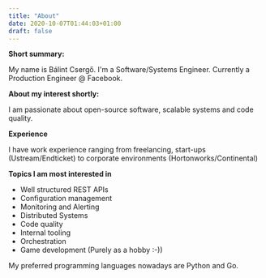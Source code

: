 ```yaml
---
title: "About"
date: 2020-10-07T01:44:03+01:00
draft: false
---
```

**Short summary:**

My name is Bálint Csergő. I'm a Software/Systems Engineer. Currently a Production Engineer @ Facebook.

**About my interest shortly:**

I am passionate about open-source software, scalable systems and code quality.

**Experience**

I have work experience ranging from freelancing, start-ups (Ustream/Endticket) to corporate environments (Hortonworks/Continental)

**Topics I am most interested in**
- Well structured REST APIs
- Configuration management
- Monitoring and Alerting
- Distributed Systems
- Code quality
- Internal tooling
- Orchestration
- Game development (Purely as a hobby :-))

My preferred programming languages nowadays are Python and Go.
